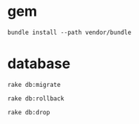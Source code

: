 # gem
```
bundle install --path vendor/bundle
```
# database
```
rake db:migrate
```
```
rake db:rollback
```
```
rake db:drop
```

